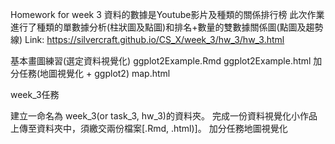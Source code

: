 
Homework for week 3
資料的數據是Youtube影片及種類的關係排行榜
此次作業進行了種類的單數據分析(柱狀圖及點圖)和排名+數量的雙數據關係圖(點圖及趨勢線)
Link: https://silvercraft.github.io/CS_X/week_3/hw_3/hw_3.html

基本畫圖練習(選定資料視覺化)
ggplot2Example.Rmd
ggplot2Example.html
加分任務(地圖視覺化 + ggplot2)
map.html 


week_3任務

建立一命名為 week_3(or task_3, hw_3)的資料夾。
完成一份資料視覺化小作品上傳至資料夾中，須繳交兩份檔案[.Rmd, .html)]。
加分任務地圖視覺化

